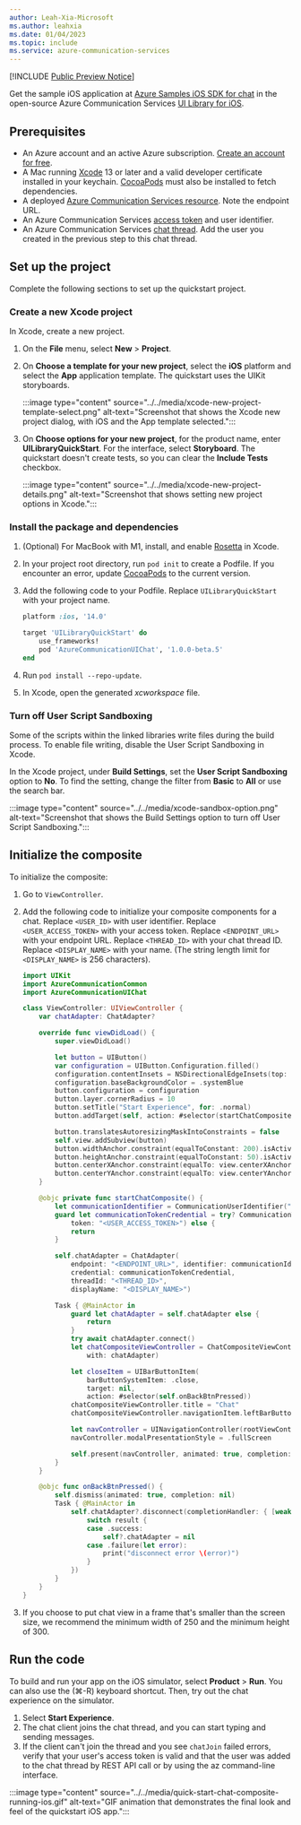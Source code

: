 ```yaml
---
author: Leah-Xia-Microsoft
ms.author: leahxia
ms.date: 01/04/2023
ms.topic: include
ms.service: azure-communication-services
---
```


[!INCLUDE [Public Preview Notice](../../../../includes/public-preview-include.md)]

Get the sample iOS application at [Azure Samples iOS SDK for chat](https://github.com/Azure-Samples/communication-services-ios-quickstarts/tree/main/ui-chat) in the open-source Azure Communication Services [UI Library for iOS](https://github.com/Azure/communication-ui-library-ios).

## Prerequisites

- An Azure account and an active Azure subscription. [Create an account for free](https://azure.microsoft.com/free/?WT.mc_id=A261C142F).
- A Mac running [Xcode](https://go.microsoft.com/fwLink/p/?LinkID=266532) 13 or later and a valid developer certificate installed in your keychain. [CocoaPods](https://cocoapods.org/) must also be installed to fetch dependencies.
- A deployed [Azure Communication Services resource](../../../create-communication-resource.md). Note the endpoint URL.
- An Azure Communication Services [access token](../../../identity/quick-create-identity.md) and user identifier.
- An Azure Communication Services [chat thread](../../../chat/get-started.md). Add the user you created in the previous step to this chat thread.

## Set up the project

Complete the following sections to set up the quickstart project.

### Create a new Xcode project

In Xcode, create a new project.

1. On the **File** menu, select **New** > **Project**.

1. On **Choose a template for your new project**, select the **iOS** platform and select the **App** application template. The quickstart uses the UIKit storyboards.

   :::image type="content" source="../../media/xcode-new-project-template-select.png" alt-text="Screenshot that shows the Xcode new project dialog, with iOS and the App template selected.":::

1. On **Choose options for your new project**, for the product name, enter **UILibraryQuickStart**. For the interface, select **Storyboard**. The quickstart doesn't create tests, so you can clear the **Include Tests** checkbox.

   :::image type="content" source="../../media/xcode-new-project-details.png" alt-text="Screenshot that shows setting new project options in Xcode.":::

### Install the package and dependencies

1. (Optional) For MacBook with M1, install, and enable [Rosetta](https://support.apple.com/en-us/HT211861) in Xcode.

1. In your project root directory, run `pod init` to create a Podfile. If you encounter an error, update [CocoaPods](https://guides.cocoapods.org/using/getting-started.html) to the current version.

1. Add the following code to your Podfile. Replace `UILibraryQuickStart` with your project name.

    ```ruby
    platform :ios, '14.0'
    
    target 'UILibraryQuickStart' do
        use_frameworks!
        pod 'AzureCommunicationUIChat', '1.0.0-beta.5'
    end
    ```

1. Run `pod install --repo-update`.

1. In Xcode, open the generated *xcworkspace* file.

### Turn off User Script Sandboxing

Some of the scripts within the linked libraries write files during the build process. To enable file writing, disable the User Script Sandboxing in Xcode.

In the Xcode project, under **Build Settings**, set the **User Script Sandboxing** option to **No**. To find the setting, change the filter from **Basic** to **All** or use the search bar.

:::image type="content" source="../../media/xcode-sandbox-option.png" alt-text="Screenshot that shows the Build Settings option to turn off User Script Sandboxing.":::

## Initialize the composite

To initialize the composite:

1. Go to `ViewController`.

1. Add the following code to initialize your composite components for a chat. Replace `<USER_ID>` with user identifier. Replace `<USER_ACCESS_TOKEN>` with your access token. Replace `<ENDPOINT_URL>` with your endpoint URL. Replace `<THREAD_ID>` with your chat thread ID. Replace `<DISPLAY_NAME>` with your name. (The string length limit for `<DISPLAY_NAME>` is 256 characters).

    ```swift
    import UIKit
    import AzureCommunicationCommon
    import AzureCommunicationUIChat
    
    class ViewController: UIViewController {
        var chatAdapter: ChatAdapter?
    
        override func viewDidLoad() {
            super.viewDidLoad()
    
            let button = UIButton()
            var configuration = UIButton.Configuration.filled()
            configuration.contentInsets = NSDirectionalEdgeInsets(top: 10.0, leading: 20.0, bottom: 10.0, trailing: 20.0)
            configuration.baseBackgroundColor = .systemBlue
            button.configuration = configuration
            button.layer.cornerRadius = 10
            button.setTitle("Start Experience", for: .normal)
            button.addTarget(self, action: #selector(startChatComposite), for: .touchUpInside)
    
            button.translatesAutoresizingMaskIntoConstraints = false
            self.view.addSubview(button)
            button.widthAnchor.constraint(equalToConstant: 200).isActive = true
            button.heightAnchor.constraint(equalToConstant: 50).isActive = true
            button.centerXAnchor.constraint(equalTo: view.centerXAnchor).isActive = true
            button.centerYAnchor.constraint(equalTo: view.centerYAnchor).isActive = true
        }
    
        @objc private func startChatComposite() {
            let communicationIdentifier = CommunicationUserIdentifier("<USER_ID>")
            guard let communicationTokenCredential = try? CommunicationTokenCredential(
                token: "<USER_ACCESS_TOKEN>") else {
                return
            }
    
            self.chatAdapter = ChatAdapter(
                endpoint: "<ENDPOINT_URL>", identifier: communicationIdentifier,
                credential: communicationTokenCredential,
                threadId: "<THREAD_ID>",
                displayName: "<DISPLAY_NAME>")
    
            Task { @MainActor in
                guard let chatAdapter = self.chatAdapter else {
                    return
                }
                try await chatAdapter.connect()
                let chatCompositeViewController = ChatCompositeViewController(
                    with: chatAdapter)
    
                let closeItem = UIBarButtonItem(
                    barButtonSystemItem: .close,
                    target: nil,
                    action: #selector(self.onBackBtnPressed))
                chatCompositeViewController.title = "Chat"
                chatCompositeViewController.navigationItem.leftBarButtonItem = closeItem
    
                let navController = UINavigationController(rootViewController: chatCompositeViewController)
                navController.modalPresentationStyle = .fullScreen
    
                self.present(navController, animated: true, completion: nil)
            }
        }
    
        @objc func onBackBtnPressed() {
            self.dismiss(animated: true, completion: nil)
            Task { @MainActor in
                self.chatAdapter?.disconnect(completionHandler: { [weak self] result in
                    switch result {
                    case .success:
                        self?.chatAdapter = nil
                    case .failure(let error):
                        print("disconnect error \(error)")
                    }
                })
            }
        }
    }

    ```

1. If you choose to put chat view in a frame that's smaller than the screen size, we recommend the minimum width of 250 and the minimum height of 300.

## Run the code

To build and run your app on the iOS simulator, select **Product** > **Run**. You can also use the (&#8984;-R) keyboard shortcut. Then, try out the chat experience on the simulator.

1. Select **Start Experience**.
1. The chat client joins the chat thread, and you can start typing and sending messages.
1. If the client can't join the thread and you see `chatJoin` failed errors, verify that your user's access token is valid and that the user was added to the chat thread by REST API call or by using the az command-line interface.

:::image type="content" source="../../media/quick-start-chat-composite-running-ios.gif" alt-text="GIF animation that demonstrates the final look and feel of the quickstart iOS app.":::
